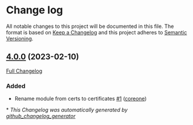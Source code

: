 # Change log

All notable changes to this project will be documented in this file. The format is based on [Keep a Changelog](http://keepachangelog.com/en/1.0.0/) and this project adheres to [Semantic Versioning](http://semver.org).

## [4.0.0](https://github.com/broadinstitute/puppet-certificates/tree/4.0.0) (2023-02-10)

[Full Changelog](https://github.com/broadinstitute/puppet-certificates/compare/5d8732ab0fdf881256961da31e311343de59d77c...4.0.0)

### Added

- Rename module from certs to certificates [\#1](https://github.com/broadinstitute/puppet-certificates/pull/1) ([coreone](https://github.com/coreone))



\* *This Changelog was automatically generated by [github_changelog_generator](https://github.com/github-changelog-generator/github-changelog-generator)*
